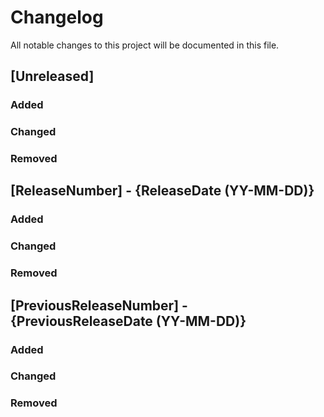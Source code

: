 # Changelog
All notable changes to this project will be documented in this file.

## [Unreleased]
### Added

### Changed

### Removed

## [ReleaseNumber] - {ReleaseDate (YY-MM-DD)}
### Added

### Changed

### Removed


## [PreviousReleaseNumber] - {PreviousReleaseDate (YY-MM-DD)}
### Added

### Changed

### Removed

